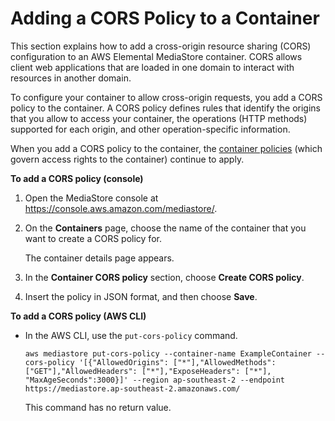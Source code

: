 # Adding a CORS Policy to a Container<a name="cors-policy-adding"></a>

This section explains how to add a cross\-origin resource sharing \(CORS\) configuration to an AWS Elemental MediaStore container\. CORS allows client web applications that are loaded in one domain to interact with resources in another domain\.

To configure your container to allow cross\-origin requests, you add a CORS policy to the container\. A CORS policy defines rules that identify the origins that you allow to access your container, the operations \(HTTP methods\) supported for each origin, and other operation\-specific information\.

When you add a CORS policy to the container, the [container policies](policies.md) \(which govern access rights to the container\) continue to apply\.

**To add a CORS policy \(console\)**

1. Open the MediaStore console at [https://console\.aws\.amazon\.com/mediastore/](https://console.aws.amazon.com/mediastore/)\.

1. On the **Containers** page, choose the name of the container that you want to create a CORS policy for\.

   The container details page appears\. 

1. In the **Container CORS policy** section, choose **Create CORS policy**\.

1. Insert the policy in JSON format, and then choose **Save**\.

**To add a CORS policy \(AWS CLI\)**
+ In the AWS CLI, use the `put-cors-policy` command\.

  ```
  aws mediastore put-cors-policy --container-name ExampleContainer --cors-policy '[{"AllowedOrigins": ["*"],"AllowedMethods": ["GET"],"AllowedHeaders": ["*"],"ExposeHeaders": ["*"], "MaxAgeSeconds":3000}]' --region ap-southeast-2 --endpoint https://mediastore.ap-southeast-2.amazonaws.com/
  ```

  This command has no return value\.